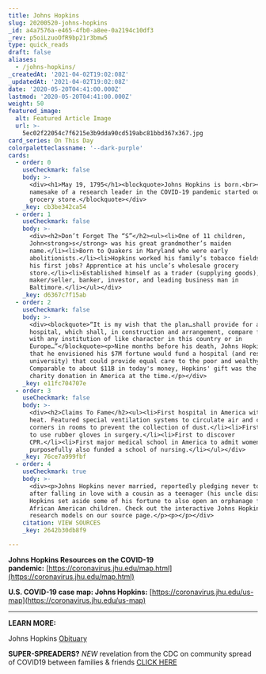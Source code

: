 ```yaml
---
title: Johns Hopkins
slug: 20200520-johns-hopkins
_id: a4a7576a-e465-4fb0-a8ee-0a2194c10df3
_rev: p5oiLzuoOfR9bp21r3bmw5
type: quick_reads
draft: false
aliases:
  - /johns-hopkins/
_createdAt: '2021-04-02T19:02:08Z'
_updatedAt: '2021-04-02T19:02:08Z'
date: '2020-05-20T04:41:00.000Z'
lastmod: '2020-05-20T04:41:00.000Z'
weight: 50
featured_image:
  alt: Featured Article Image
  url: >-
    5ec02f22054c7f6215e3b9dda90cd519abc81bbd367x367.jpg
card_series: On This Day
colorpaletteclassname: '--dark-purple'
cards:
  - order: 0
    useCheckmark: false
    body: >-
      <div><h1>May 19, 1795</h1><blockquote>Johns Hopkins is born.<br><br>The
      namesake of a research leader in the COVID-19 pandemic started out at a
      grocery store.</blockquote></div>
    _key: cb3be342ca54
  - order: 1
    useCheckmark: false
    body: >-
      <div><h2>Don’t Forget The “S”</h2><ul><li>One of 11 children,
      John<strong>s</strong> was his great grandmother’s maiden
      name.</li><li>Born to Quakers in Maryland who were early
      abolitionists.</li><li>Hopkins worked his family’s tobacco fields. One of
      his first jobs? Apprentice at his uncle’s wholesale grocery
      store.</li><li>Established himself as a trader (supplying goods), whiskey
      maker/seller, banker, investor, and leading business man in
      Baltimore.</li></ul></div>
    _key: d6367c7f15ab
  - order: 2
    useCheckmark: false
    body: >-
      <div><blockquote>“It is my wish that the plan…shall provide for a
      hospital, which shall, in construction and arrangement, compare favorably
      with any institution of like character in this country or in
      Europe…”</blockquote><p>Nine months before his death, Johns Hopkins wrote
      that he envisioned his $7M fortune would fund a hospital (and research
      university) that could provide equal care to the poor and wealthy.
      Comparable to about $11B in today's money, Hopkins' gift was the largest
      charity donation in America at the time.</p></div>
    _key: e11fc704707e
  - order: 3
    useCheckmark: false
    body: >-
      <div><h2>Claims To Fame</h2><ul><li>First hospital in America with central
      heat. Featured special ventilation systems to circulate air and curved
      corners in rooms to prevent the collection of dust.</li><li>First hospital
      to use rubber gloves in surgery.</li><li>First to discover
      CPR.</li><li>First major medical school in America to admit women; Hopkins
      purposefully also funded a school of nursing.</li></ul></div>
    _key: 76ce7a999fbf
  - order: 4
    useCheckmark: true
    body: >-
      <div><p>Johns Hopkins never married, reportedly pledging never to do so
      after falling in love with a cousin as a teenager (his uncle disapproved).
      Hopkins set aside some of his fortune to also open an orphanage for
      African American children. Check out the interactive Johns Hopkins
      research models on our source page.</p><p></p></div>
    citation: VIEW SOURCES
    _key: 2642b30db8f9

---
```

**Johns Hopkins Resources on the COVID-19 pandemic:** [https://coronavirus.jhu.edu/map.html](https://coronavirus.jhu.edu/map.html)

**U.S. COVID-19 case map: Johns Hopkins:** [https://coronavirus.jhu.edu/us-map](https://coronavirus.jhu.edu/us-map)

___

**LEARN MORE:**

Johns Hopkins [Obituary](https://pages.jh.edu/~gazette/1999/jan0499/obit.html)

**SUPER-SPREADERS?** *NEW* revelation from the CDC on community spread of COVID19 between families & friends [CLICK HERE](https://smarthernews.com/article/super-spreaders/)